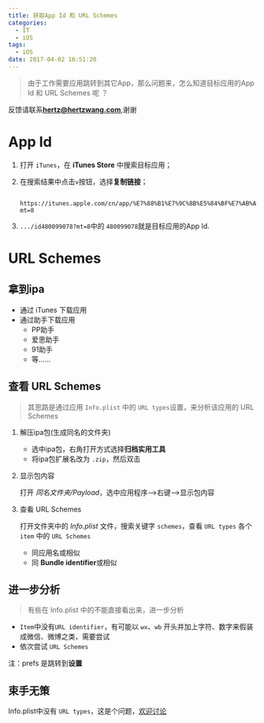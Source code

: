 ```yaml
---
title: 获取App Id 和 URL Schemes
categories:
  - IT
  - iOS
tags:
  - iOS
date: 2017-04-02 16:51:20
---
```


> 由于工作需要应用跳转到其它App，那么问题来，怎么知道目标应用的App Id 和 URL Schemes 呢 ？

反馈请联系[**hertz@hertzwang.com**](mailto:hertz@hertzwang.com),谢谢


# App Id

1. 打开 `iTunes`，在 **iTunes Store** 中搜索目标应用；
2. 在搜索结果中点击`v`按钮，选择**复制链接**；

		https://itunes.apple.com/cn/app/%E7%88%B1%E7%9C%8B%E5%84%BF%E7%AB%A5%E4%B9%90%E5%9B%AD/id480099078?mt=8
	
3. `.../id480099078?mt=8`中的 `480099078`就是目标应用的App Id.

# URL Schemes

## 拿到ipa

* 通过 iTunes 下载应用
* 通过助手下载应用
	* PP助手
	* 爱思助手
	* 91助手
	* 等......

## 查看 URL Schemes

> 其思路是通过应用 `Info.plist` 中的 `URL types`设置，来分析该应用的 URL Schemes
	
<!-- more -->

1. 解压ipa包(生成同名的文件夹)
	* 选中ipa包，右角打开方式选择**归档实用工具**
	* 将ipa包扩展名改为 `.zip`，然后双击


2. 显示包内容

	打开 *同名文件夹/Payload*，选中应用程序-->右键-->显示包内容

3. 查看 URL Schemes

	打开文件夹中的 *Info.plist* 文件，搜索关键字 `schemes`，查看 `URL types` 各个 `item` 中的  `URL Schemes`
	
	* 同应用名或相似
	* 同 **Bundle identifier**或相似
	

## 进一步分析

> 有些在 Info.plist 中的不能直接看出来，进一步分析


* `Item`中没有`URL identifier`，有可能以 `wx`、`wb` 开头并加上字符、数字来假装成微信、微博之类，需要尝试
* 依次尝试 `URL Schemes`

注：prefs 是跳转到**设置**

## 束手无策

Info.plist中没有 `URL types`，这是个问题，[欢迎讨论](mailto:hertz@hertzwang.com)